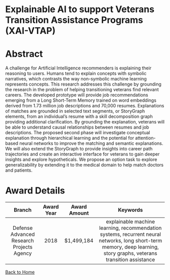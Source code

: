 
Explainable AI to support Veterans Transition Assistance Programs (XAI-VTAP)
============================================================================

# Abstract


A challenge for Artificial Intelligence recommenders is explaining their reasoning to users. Humans tend to explain concepts with symbolic narratives, which contrasts the way non-symbolic machine learning represents concepts. This research addresses this challenge by grounding the research in the problem of helping transitioning veterans find relevant careers. The developed prototype will provide job recommendations emerging from a Long Short-Term Memory trained on word embeddings derived from 1.73 million job descriptions and 70,000 resumes. Explanations of matches are grounded in selected text segments, or StoryGraph elements, from an individual’s resume with a skill decomposition graph providing additional clarification. By grounding the explanation, veterans will be able to understand causal relationships between resumes and job descriptions. The proposed second phase will investigate conceptual explanation through hierarchical learning and the potential for attention-based neural networks to improve the matching and semantic explanations. We will also extend the StoryGraph to provide insights into career path trajectories and create an interactive interface for veterans to gain deeper insights and explore hypotheticals. We propose an option task to explore generalizability by extending it to the medical domain to help match doctors and patients.  

# Award Details

|Branch|Award Year|Award Amount|Keywords|
| :---: | :---: | :---: | :---: |
|Defense Advanced Research Projects Agency|2018|$1,499,184|explainable machine learning, recommendation systems, recurrent neural networks, long short-term memory, deep learning, story graphs, veterans transition assistance|
  
  


[Back to Home](https://github.com/chrischow/dod_sbir_awards/CC/#1217)